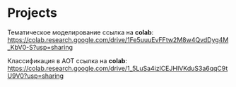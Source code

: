 # Projects
Тематическое моделирование ссылка на __colab__: https://colab.research.google.com/drive/1Fe5uuuEvFFtw2M8w4QvdDyg4M_KbV0-S?usp=sharing

Классификация в АОТ ссылка на __colab__: https://colab.research.google.com/drive/1_5LuSa4izlCEJHIVKduS3a6qqC9tU9V0?usp=sharing
